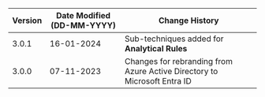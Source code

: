 | **Version** | **Date Modified (DD-MM-YYYY)** | **Change History**                                                         |
|-------------|--------------------------------|----------------------------------------------------------------------------|
| 3.0.1       | 16-01-2024                     | Sub-techniques added for **Analytical Rules**   							|
| 3.0.0       | 07-11-2023                     | Changes for rebranding from Azure Active Directory to Microsoft Entra ID   |                                                                                                               
